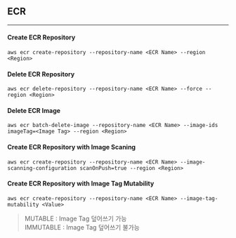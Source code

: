 ## ECR
---
#### Create ECR Repository
```
aws ecr create-repository --repository-name <ECR Name> --region <Region>
```

#### Delete ECR Repository
```
aws ecr delete-repository --repository-name <ECR Name> --force --region <Region>
```

#### Delete ECR Image
```
aws ecr batch-delete-image --repository-name <ECR Name> --image-ids imageTag=<Image Tag> --region <Region>
```

#### Create ECR Repository with Image Scaning
```
aws ecr create-repository --repository-name <ECR Name> --image-scanning-configuration scanOnPush=true --region <Region>
```

#### Create ECR Repository with Image Tag Mutability
```
aws ecr create-repository --repository-name <ECR Name> --image-tag-mutability <Value>
```
> MUTABLE : Image Tag 덮어쓰기 가능 <br>
IMMUTABLE : Image Tag 덮어쓰기 불가능